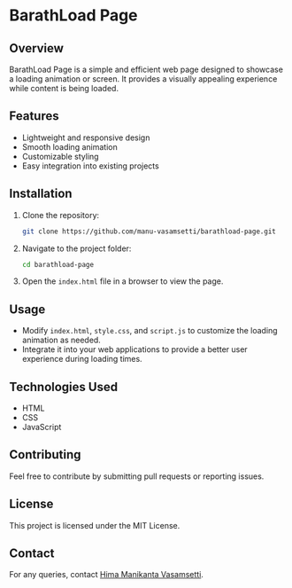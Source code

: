 # BarathLoad Page

## Overview
BarathLoad Page is a simple and efficient web page designed to showcase a loading animation or screen. It provides a visually appealing experience while content is being loaded.

## Features
- Lightweight and responsive design
- Smooth loading animation
- Customizable styling
- Easy integration into existing projects

## Installation
1. Clone the repository:
   ```sh
   git clone https://github.com/manu-vasamsetti/barathload-page.git
   ```
2. Navigate to the project folder:
   ```sh
   cd barathload-page
   ```
3. Open the `index.html` file in a browser to view the page.

## Usage
- Modify `index.html`, `style.css`, and `script.js` to customize the loading animation as needed.
- Integrate it into your web applications to provide a better user experience during loading times.

## Technologies Used
- HTML
- CSS
- JavaScript

## Contributing
Feel free to contribute by submitting pull requests or reporting issues.

## License
This project is licensed under the MIT License.

## Contact
For any queries, contact [Hima Manikanta Vasamsetti](mailto:himamanikantavasamsetty@gmail.com).

